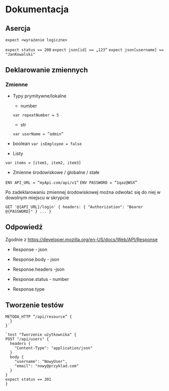 # Dokumentacja

## Asercja
`expect <wyrażenie logiczne>`

`expect status == 200`
`expect json[id] == „123”`
`expect json[username] == "JanKowalski"`

## Deklarowanie zmiennych
### Zmienne
- Typy prymitywne/lokalne
  - number

  `var repeatNumber = 5`
  - str

  `var userName = ”admin”`

- boolean
  `var isEmployee = false`

- Listy

`var items = [item1, item2, item3]`

- Zmienne środowiskowe / globalne / stałe

`ENV API_URL = “myApi.com/api/v1”`
`ENV PASSWORD = “1qaz@WSX”`


Po zadeklarowaniu zmiennej środowiskowej można odwołać się do niej w dowolnym miejscu w skrypcie

`
GET '@{API_URL}/login' {
    headers: {
        "Authorization": "Bearer @{PASSWORD}"
    }
    ...
}
`

## Odpowiedź

Zgodnie z https://developer.mozilla.org/en-US/docs/Web/API/Response

- Response - json

- Response.body - json

- Response.headers -json

- Response.status - number

- Response.type


## Tworzenie testów

```test <nazwa> {
METODA_HTTP ”/api/resource” {
  }
}`

`test "Tworzenie użytkownika" {
POST "/api/users" {
  headers {
    "Content-Type": "application/json"
  }
  body {
    "username": "NowyUser",
    "email": "nowy@przyklad.com"
  }
}
expect status == 201
}
```
